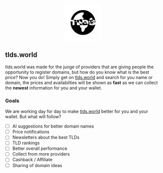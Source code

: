 <p align="center"><img src="https://raw.githubusercontent.com/toohard2explain/tlds.world/main/public/logo.png" height=120></p>

## tlds.world

tlds.world was made for the junge of providers that are giving people the opportunity to register domains, but how do you know what is the best price? Now you do! Simply get on [tlds.world](https://tlds.world) and search for you name or domain, the prices and availabilties will be shown as **fast** as we can collect the **newest** information for you and your wallet.

### Goals

We are working day for day to make [tlds.world](https://tlds.world) better for you and your wallet. But what will follow?

- [ ] AI suggestions for better domain names
- [ ] Price notifications
- [ ] Newsletters about the best TLDs
- [ ] TLD rankings
- [ ] Better overall performance
- [ ] Collect from more providers
- [ ] Cashback / Affiliate
- [ ] Sharing of domain ideas